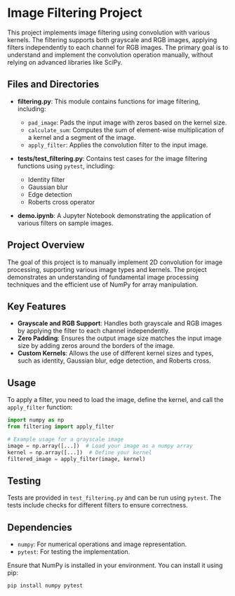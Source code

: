 # Image Filtering Project

This project implements image filtering using convolution with various kernels. The filtering supports both grayscale and RGB images, applying filters independently to each channel for RGB images. The primary goal is to understand and implement the convolution operation manually, without relying on advanced libraries like SciPy.

## Files and Directories

- **filtering.py**: This module contains functions for image filtering, including:
  - `pad_image`: Pads the input image with zeros based on the kernel size.
  - `calculate_sum`: Computes the sum of element-wise multiplication of a kernel and a segment of the image.
  - `apply_filter`: Applies the convolution filter to the input image.

- **tests/test_filtering.py**: Contains test cases for the image filtering functions using `pytest`, including:
  - Identity filter
  - Gaussian blur
  - Edge detection
  - Roberts cross operator

- **demo.ipynb**: A Jupyter Notebook demonstrating the application of various filters on sample images.

## Project Overview

The goal of this project is to manually implement 2D convolution for image processing, supporting various image types and kernels. The project demonstrates an understanding of fundamental image processing techniques and the efficient use of NumPy for array manipulation.

## Key Features

- **Grayscale and RGB Support**: Handles both grayscale and RGB images by applying the filter to each channel independently.
- **Zero Padding**: Ensures the output image size matches the input image size by adding zeros around the borders of the image.
- **Custom Kernels**: Allows the use of different kernel sizes and types, such as identity, Gaussian blur, edge detection, and Roberts cross.

## Usage

To apply a filter, you need to load the image, define the kernel, and call the `apply_filter` function:

```python
import numpy as np
from filtering import apply_filter

# Example usage for a grayscale image
image = np.array([...])  # Load your image as a numpy array
kernel = np.array([...])  # Define your kernel
filtered_image = apply_filter(image, kernel)
```
## Testing

Tests are provided in `test_filtering.py` and can be run using `pytest`. The tests include checks for different filters to ensure correctness.

## Dependencies

- `numpy`: For numerical operations and image representation.
- `pytest`: For testing the implementation.

Ensure that NumPy is installed in your environment. You can install it using pip:

```bash
pip install numpy pytest
```
